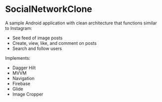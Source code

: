 # SocialNetworkClone

A sample Android application with clean architecture that functions similar to Instagram:
- See feed of image posts
- Create, view, like, and comment on posts
- Search and follow users

Implements:
- Dagger Hilt
- MVVM
- Navigation
- Firebase
- Glide
- Image Cropper
